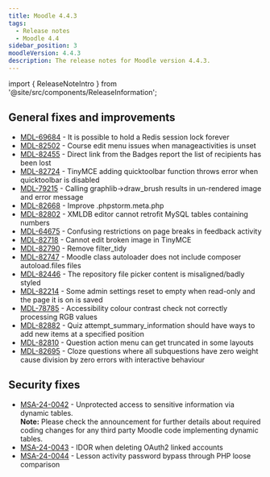 ```yaml
---
title: Moodle 4.4.3
tags:
  - Release notes
  - Moodle 4.4
sidebar_position: 3
moodleVersion: 4.4.3
description: The release notes for Moodle version 4.4.3.
---
```


import { ReleaseNoteIntro } from '@site/src/components/ReleaseInformation';

<ReleaseNoteIntro releaseName={frontMatter.moodleVersion} />

## General fixes and improvements
<!-- cspell:disable -->
- [MDL-69684](https://tracker.moodle.org/browse/MDL-69684) - It is possible to hold a Redis session lock forever
- [MDL-82502](https://tracker.moodle.org/browse/MDL-82502) - Course edit menu issues when manageactivities is unset
- [MDL-82455](https://tracker.moodle.org/browse/MDL-82455) - Direct link from the Badges report the list of recipients has been lost
- [MDL-82724](https://tracker.moodle.org/browse/MDL-82724) - TinyMCE adding quicktoolbar function throws error when quicktoolbar is disabled
- [MDL-79215](https://tracker.moodle.org/browse/MDL-79215) - Calling graphlib->draw_brush results in un-rendered image and error message
- [MDL-82668](https://tracker.moodle.org/browse/MDL-82668) - Improve .phpstorm.meta.php
- [MDL-82802](https://tracker.moodle.org/browse/MDL-82802) - XMLDB editor cannot retrofit MySQL tables containing numbers
- [MDL-64675](https://tracker.moodle.org/browse/MDL-64675) - Confusing restrictions on page breaks in feedback activity
- [MDL-82718](https://tracker.moodle.org/browse/MDL-82718) - Cannot edit broken image in TinyMCE
- [MDL-82790](https://tracker.moodle.org/browse/MDL-82790) - Remove filter_tidy
- [MDL-82747](https://tracker.moodle.org/browse/MDL-82747) - Moodle class autoloader does not include composer autoload.files files
- [MDL-82446](https://tracker.moodle.org/browse/MDL-82446) - The repository file picker content is misaligned/badly styled
- [MDL-82214](https://tracker.moodle.org/browse/MDL-82214) - Some admin settings reset to empty when read-only and the page it is on is saved
- [MDL-78785](https://tracker.moodle.org/browse/MDL-78785) - Accessibility colour contrast check not correctly processing RGB values
- [MDL-82882](https://tracker.moodle.org/browse/MDL-82882) - Quiz attempt_summary_information should have ways to add new items at a specified position
- [MDL-82810](https://tracker.moodle.org/browse/MDL-82810) - Question action menu can get truncated in some layouts
- [MDL-82695](https://tracker.moodle.org/browse/MDL-82695) - Cloze questions where all subquestions have zero weight cause division by zero errors with interactive behaviour
<!-- cspell:enable -->

## Security fixes
<!-- cspell:disable -->
- [MSA-24-0042](https://moodle.org/mod/forum/discuss.php?d=461894) - Unprotected access to sensitive information via dynamic tables.<br/>
**Note:** Please check the announcement for further details about required coding changes for any third party Moodle code implementing dynamic tables.
- [MSA-24-0043](https://moodle.org/mod/forum/discuss.php?d=461895) - IDOR when deleting OAuth2 linked accounts
- [MSA-24-0044](https://moodle.org/mod/forum/discuss.php?d=461897) - Lesson activity password bypass through PHP loose comparison
<!-- cspell:enable -->
